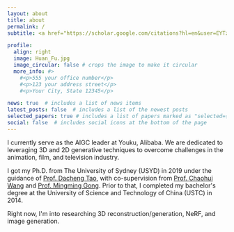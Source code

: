 ```yaml
---
layout: about
title: about
permalink: /
subtitle: <a href="https://scholar.google.com/citations?hl=en&user=EYTzVMwAAAAJ">Google Scholar</a> &nbsp; &nbsp; &nbsp; <i class="fa-solid fa-envelope"></i> hufu6371@uni.sydney.edu.au 

profile:
  align: right
  image: Huan_Fu.jpg
  image_circular: false # crops the image to make it circular
  more_info: #>
    #<p>555 your office number</p>
    #<p>123 your address street</p>
    #<p>Your City, State 12345</p>

news: true  # includes a list of news items
latest_posts: false  # includes a list of the newest posts
selected_papers: true # includes a list of papers marked as "selected={true}"
social: false  # includes social icons at the bottom of the page
---
```


I currently serve as the AIGC leader at Youku, Alibaba. We are dedicated to leveraging 3D and 2D generative techniques to overcome challenges in the animation, film, and television industry. 

I got my Ph.D. from The University of Sydney (USYD) in 2019 under the guidance of [Prof. Dacheng Tao](https://www.sydney.edu.au/engineering/about/our-people/academic-staff/dacheng-tao.html), with co-supervision from [Prof. Chaohui Wang](https://igm.univ-mlv.fr/~cwang/index.php) and [Prof. Mingming Gong](https://mingming-gong.github.io/). Prior to that, I completed my bachelor's degree at the University of Science and Technology of China (USTC) in 2014. 

Right now, I'm into researching 3D reconstruction/generation, NeRF, and image generation.

